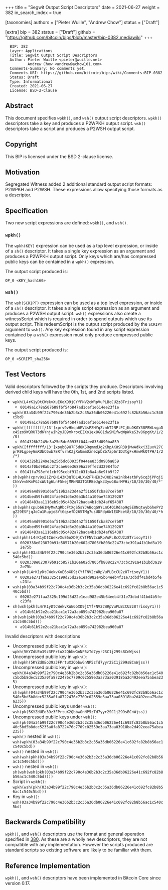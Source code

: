 +++
title = "Segwit Output Script Descriptors"
date = 2021-06-27
weight = 382
in_search_index = true

[taxonomies]
authors = ["Pieter Wuille", "Andrew Chow"]
status = ["Draft"]

[extra]
bip = 382
status = ["Draft"]
github = "https://github.com/bitcoin/bips/blob/master/bip-0382.mediawiki"
+++

      BIP: 382
      Layer: Applications
      Title: Segwit Output Script Descriptors
      Author: Pieter Wuille <pieter@wuille.net>
              Andrew Chow <andrew@achow101.com>
      Comments-Summary: No comments yet.
      Comments-URI: https://github.com/bitcoin/bips/wiki/Comments:BIP-0382
      Status: Draft
      Type: Informational
      Created: 2021-06-27
      License: BSD-2-Clause

## Abstract

This document specifies `wpkh()`, and `wsh()` output script descriptors.
`wpkh()` descriptors take a key and produces a P2WPKH output script.
`wsh()` descriptors take a script and produces a P2WSH output script.

## Copyright

This BIP is licensed under the BSD 2-clause license.

## Motivation

Segregated Witness added 2 additional standard output script formats:
P2WPKH and P2WSH. These expressions allow specifying those formats as a
descriptor.

## Specification

Two new script expressions are defined: `wpkh()`, and `wsh()`.

### `wpkh()`

The `wpkh(KEY)` expression can be used as a top level expression, or
inside of a `sh()` descriptor. It takes a single key expression as an
argument and produces a P2WPKH output script. Only keys which are/has
compressed public keys can be contained in a `wpkh()` expression.

The output script produced is:

    OP_0 <KEY_hash160>

### `wsh()`

The `wsh(SCRIPT)` expression can be used as a top level expression, or
inside of a `sh()` descriptor. It takes a single script expression as an
argument and produces a P2WSH output script. `wsh()` expressions also
create a witnessScript which is required in order to spend outputs which
use its output script. This redeemScript is the output script produced
by the `SCRIPT` argument to `wsh()`. Any key expression found in any
script expression contained by a `wsh()` expression must only produce
compressed public keys.

The output script produced is:

    OP_0 <SCRIPT_sha256>

## Test Vectors

Valid descriptors followed by the scripts they produce. Descriptors
involving derived child keys will have the 0th, 1st, and 2nd scripts
listed.

- `wpkh(L4rK1yDtCWekvXuE6oXD9jCYfFNV2cWRpVuPLBcCU2z8TrisoyY1)`
  - `00149a1c78a507689f6f54b847ad1cef1e614ee23f1e`
- `wpkh(03a34b99f22c790c4e36b2b3c2c35a36db06226e41c692fc82b8b56ac1c540c5bd)`
  - `00149a1c78a507689f6f54b847ad1cef1e614ee23f1e`
- `wpkh([ffffffff/13']xprv9vHkqa6EV4sPZHYqZznhT2NPtPCjKuDKGY38FBWLvgaDx45zo9WQRUT3dKYnjwih2yJD9mkrocEZXo1ex8G81dwSM1fwqWpWkeS3v86pgKt/1/2/0)`
  - `0014326b2249e3a25d5dc60935f044ee835d090ba859`
- `wpkh([ffffffff/13']xpub69H7F5d8KSRgmmdJg2KhpAK8SR3DjMwAdkxj3ZuxV27CprR9LgpeyGmXUbC6wb7ERfvrnKZjXoUmmDznezpbZb7ap6r1D3tgFxHmwMkQTPH/1/2/*)`
  - `0014326b2249e3a25d5dc60935f044ee835d090ba859`
  - `0014af0bd98abc2f2cae66e36896a39ffe2d32984fb7`
  - `00141fa798efd1cbf95cebf912c031b8a4a6e9fb9f27`
- `sh(wpkh(xprv9s21ZrQH143K3QTDL4LXw2F7HEK3wJUD2nW2nRk4stbPy6cq3jPPqjiChkVvvNKmPGJxWUtg6LnF5kejMRNNU3TGtRBeJgk33yuGBxrMPHi/10/20/30/40/*'))`
  - `a9149a4d9901d6af519b2a23d4a2f51650fcba87ce7b87`
  - `a914bed59fc0024fae941d6e20a3b44a109ae740129287`
  - `a9148483aa1116eb9c05c482a72bada4b1db24af654387`
- `sh(wpkh(xpub661MyMwAqRbcFtXgS5sYJABqqG9YLmC4Q1Rdap9gSE8NqtwybGhePY2gZ29ESFjqJoCu1Rupje8YtGqsefD265TMg7usUDFdp6W1EGMcet8/10/20/30/40/*h))`
  - `a9149a4d9901d6af519b2a23d4a2f51650fcba87ce7b87`
  - `a914bed59fc0024fae941d6e20a3b44a109ae740129287`
  - `a9148483aa1116eb9c05c482a72bada4b1db24af654387`
- `wsh(pkh(L4rK1yDtCWekvXuE6oXD9jCYfFNV2cWRpVuPLBcCU2z8TrisoyY1))`
  - `0020338e023079b91c58571b20e602d7805fb808c22473cbc391a41b1bd3a192e75b`
- `wsh(pkh(03a34b99f22c790c4e36b2b3c2c35a36db06226e41c692fc82b8b56ac1c540c5bd))`
  - `0020338e023079b91c58571b20e602d7805fb808c22473cbc391a41b1bd3a192e75b`
- `wsh(pk(L4rK1yDtCWekvXuE6oXD9jCYfFNV2cWRpVuPLBcCU2z8TrisoyY1))`
  - `00202e271faa2325c199d25d22e1ead982e45b64eeb4f31e73dbdf41bd4b5fec23fa`
- `wsh(pk(03a34b99f22c790c4e36b2b3c2c35a36db06226e41c692fc82b8b56ac1c540c5bd))`
  - `00202e271faa2325c199d25d22e1ead982e45b64eeb4f31e73dbdf41bd4b5fec23fa`
- `sh(wsh(pkh(L4rK1yDtCWekvXuE6oXD9jCYfFNV2cWRpVuPLBcCU2z8TrisoyY1)))`
  - `a914b61b92e2ca21bac1e72a3ab859a742982bea960a87`
- `sh(wsh(pkh(03a34b99f22c790c4e36b2b3c2c35a36db06226e41c692fc82b8b56ac1c540c5bd)))`
  - `a914b61b92e2ca21bac1e72a3ab859a742982bea960a87`

Invalid descriptors with descriptions

- Uncompressed public key in `wpkh()`:
  `wpkh(5KYZdUEo39z3FPrtuX2QbbwGnNP5zTd7yyr2SC1j299sBCnWjss)`
- Uncompressed public key in `wpkh()`:
  `sh(wpkh(5KYZdUEo39z3FPrtuX2QbbwGnNP5zTd7yyr2SC1j299sBCnWjss))`
- Uncompressed public key in `wpkh()`:
  `wpkh(04a34b99f22c790c4e36b2b3c2c35a36db06226e41c692fc82b8b56ac1c540c5bd5b8dec5235a0fa8722476c7709c02559e3aa73aa03918ba2d492eea75abea235)`
- Uncompressed public key in `wpkh()`:
  `sh(wpkh(04a34b99f22c790c4e36b2b3c2c35a36db06226e41c692fc82b8b56ac1c540c5bd5b8dec5235a0fa8722476c7709c02559e3aa73aa03918ba2d492eea75abea235))`
- Uncompressed public keys under `wsh()`:
  `wsh(pk(5KYZdUEo39z3FPrtuX2QbbwGnNP5zTd7yyr2SC1j299sBCnWjss))`
- Uncompressed public keys under `wsh()`:
  `wsh(pk(04a34b99f22c790c4e36b2b3c2c35a36db06226e41c692fc82b8b56ac1c540c5bd5b8dec5235a0fa8722476c7709c02559e3aa73aa03918ba2d492eea75abea235))`
- `wpkh()` nested in `wsh()`:
  `wsh(wpkh(03a34b99f22c790c4e36b2b3c2c35a36db06226e41c692fc82b8b56ac1c540c5bd))`
- `wsh()` nested in `wsh()`:
  `wsh(wsh(pkh(03a34b99f22c790c4e36b2b3c2c35a36db06226e41c692fc82b8b56ac1c540c5bd)))`
- `wsh()` nested in `wsh()`:
  `sh(wsh(wsh(pkh(03a34b99f22c790c4e36b2b3c2c35a36db06226e41c692fc82b8b56ac1c540c5bd))))`
- Script in `wpkh()`:
  `wpkh(wsh(pkh(03a34b99f22c790c4e36b2b3c2c35a36db06226e41c692fc82b8b56ac1c540c5bd)))`
- Key in `wsh()`:
  `wsh(03a34b99f22c790c4e36b2b3c2c35a36db06226e41c692fc82b8b56ac1c540c5bd)`

## Backwards Compatibility

`wpkh()`, and `wsh()` descriptors use the format and general operation
specified in [380](/380). As these are a wholly
new descriptors, they are not compatible with any implementation.
However the scripts produced are standard scripts so existing software
are likely to be familiar with them.

## Reference Implementation

`wpkh()`, and `wsh()` descriptors have been implemented in Bitcoin Core
since version 0.17.
